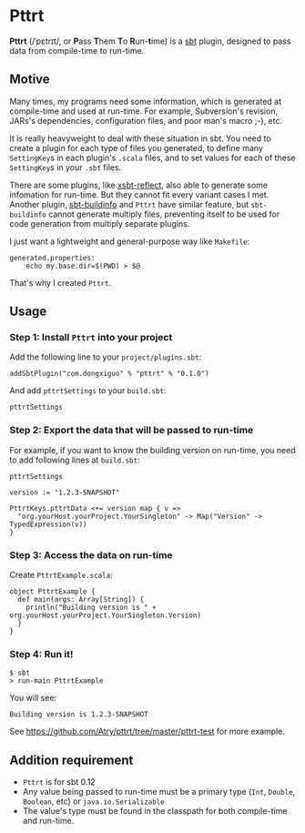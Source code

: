# Pttrt

**Pttrt** (/ˈpɛtrɪt/, or **P**ass **T**hem **T**o **R**un-<wbr/>**t**ime) is a [sbt](http://www.scala-sbt.org/) plugin,
designed to pass data from compile-time to run-time.

## Motive

Many times, my programs need some information, which is generated at compile-time and used at run-time.
For example, Subversion's revision, JARs's dependencies, configuration files, and poor man's macro ;-), etc.

It is really heavyweight to deal with these situation in sbt.
You need to create a plugin for each type of files you generated,
to define many `SettingKey`s in each plugin's `.scala` files,
and to set values for each of these `SettingKey`s in your `.sbt` files.

There are some plugins, like [xsbt-reflect](https://github.com/ritschwumm/xsbt-reflect),
also able to generate some infomation for run-time. But they cannot fit every variant cases I met.
Another plugin, [sbt-buildinfo](https://github.com/sbt/sbt-buildinfo) and `Pttrt` have similar feature,
but `sbt-buildinfo` cannot generate multiply files, preventing itself to be used for code generation from multiply
separate plugins.

I just want a lightweight and general-purpose way like `Makefile`:

    generated.properties:
    	echo my.base.dir=$(PWD) > $@

That's why I created `Pttrt`.

## Usage

### Step 1: Install `Pttrt` into your project

Add the following line to your `project/plugins.sbt`:

    addSbtPlugin("com.dongxiguo" % "pttrt" % "0.1.0")

And add `pttrtSettings` to your `build.sbt`:

    pttrtSettings

### Step 2: Export the data that will be passed to run-time

For example, if you want to know the building version on run-time,
you need to add following lines at `build.sbt`:

    pttrtSettings
    
    version := "1.2.3-SNAPSHOT"
    
    PttrtKeys.pttrtData <+= version map { v =>
      "org.yourHost.yourProject.YourSingleton" -> Map("Version" -> TypedExpression(v))
    }

### Step 3: Access the data on run-time

Create `PttrtExample.scala`:

    object PttrtExample {
      def main(args: Array[String]) {
        println("Building version is " + org.yourHost.yourProject.YourSingleton.Version)
      }
    }

### Step 4: Run it!

    $ sbt
    > run-main PttrtExample

You will see:

    Building version is 1.2.3-SNAPSHOT

See https://github.com/Atry/pttrt/tree/master/pttrt-test for more example.

## Addition requirement

 * `Pttrt` is for sbt 0.12
 * Any value being passed to run-time must be a primary type (`Int`, `Double`, `Boolean`, etc) or `java.io.Serializable`
 * The value's type must be found in the classpath for both compile-time and run-time.